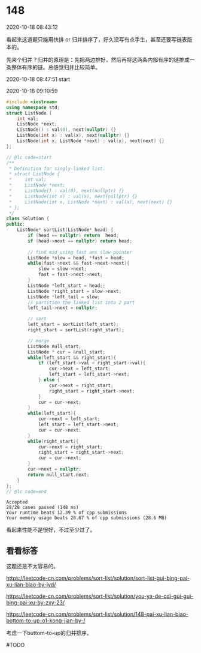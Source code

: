 # 148

2020-10-18 08:43:12

看起来这道题只能用快排 or 归并排序了，好久没写有点手生，甚至还要写链表版本的。


先来个归并？归并的原理是：先把两边排好，然后再将这两条内部有序的链排成一条整体有序的链。总感觉归并比较简单。


2020-10-18 08:47:51
start






2020-10-18 09:10:59

```cpp
#include <iostream>
using namespace std;
struct ListNode {
    int val;
    ListNode *next;
    ListNode() : val(0), next(nullptr) {}
    ListNode(int x) : val(x), next(nullptr) {}
    ListNode(int x, ListNode *next) : val(x), next(next) {}
};

// @lc code=start
/**
 * Definition for singly-linked list.
 * struct ListNode {
 *     int val;
 *     ListNode *next;
 *     ListNode() : val(0), next(nullptr) {}
 *     ListNode(int x) : val(x), next(nullptr) {}
 *     ListNode(int x, ListNode *next) : val(x), next(next) {}
 * };
 */
class Solution {
public:
    ListNode* sortList(ListNode* head) {
        if (head == nullptr) return  head;
        if (head->next == nullptr) return head;
        
        // find mid using fast ans slow pointer
        ListNode *slow = head, *fast = head;
        while(fast->next && fast->next->next){
            slow = slow->next;
            fast = fast->next->next;
        }
        ListNode *left_start = head;;
        ListNode *right_start = slow->next;
        ListNode *left_tail = slow;
        // partition the linked list into 2 part
        left_tail->next = nullptr;

        // sort
        left_start = sortList(left_start);
        right_start = sortList(right_start);

        // merge
        ListNode null_start;
        ListNode * cur = &null_start;
        while(left_start && right_start){
            if (left_start->val < right_start->val){
                cur->next = left_start;
                left_start = left_start->next;
            } else {
                cur->next = right_start;
                right_start = right_start->next;
            }
            cur = cur->next;
        }
        while(left_start){
            cur->next = left_start;
            left_start = left_start->next;
            cur = cur->next;
        }
        while(right_start){
            cur->next = right_start;
            right_start = right_start->next;
            cur = cur->next;
        }
        cur->next = nullptr;
        return null_start.next;
    }
};
// @lc code=end
```

```
Accepted
28/28 cases passed (148 ms)
Your runtime beats 12.39 % of cpp submissions
Your memory usage beats 28.67 % of cpp submissions (28.6 MB)
```

看起来性能不是很好，不过至少过了。


## 看看标答

这题还是不太容易的。

https://leetcode-cn.com/problems/sort-list/solution/sort-list-gui-bing-pai-xu-lian-biao-by-jyd/

https://leetcode-cn.com/problems/sort-list/solution/you-ya-de-cdi-gui-gui-bing-pai-xu-by-zxy-23/


https://leetcode-cn.com/problems/sort-list/solution/148-pai-xu-lian-biao-bottom-to-up-o1-kong-jian-by-/


考虑一下buttom-to-up的归并排序。

#TODO